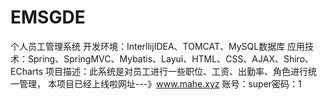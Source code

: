 # EMSGDE
个人员工管理系统
开发环境：InterllijIDEA、TOMCAT、MySQL数据库
应用技术：Spring、SpringMVC、Mybatis、Layui、HTML、CSS、AJAX、Shiro、ECharts
项目描述：此系统是对员工进行一些职位、工资、出勤率、角色进行统一管理，
本项目已经上线啦网址---》www.mahe.xyz  账号：super密码：1
